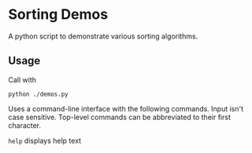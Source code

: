 # Sorting Demos
A python script to demonstrate various sorting algorithms.

## Usage

Call with

```
python ./demos.py
```

Uses a command-line interface with the following commands. Input isn't case sensitive. Top-level commands can be abbreviated to their first character.

`help` displays help text
